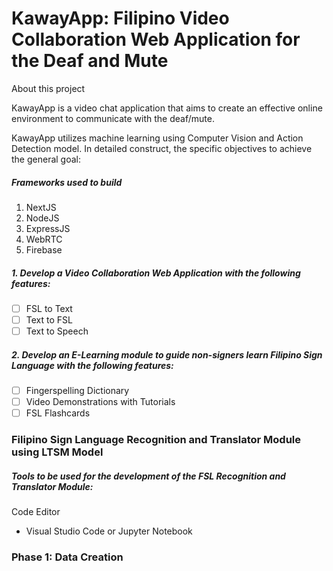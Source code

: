 # KawayApp: Filipino Video Collaboration Web Application for the Deaf and Mute
About this project

KawayApp is a video chat application that aims to create an effective online environment to communicate with the deaf/mute. 

KawayApp utilizes machine learning using Computer Vision and Action Detection model.
In detailed construct, the specific objectives to achieve the general goal:
<br>

##### Frameworks used to build
1. NextJS
2. NodeJS
3. ExpressJS
4. WebRTC
5. Firebase


##### 1. Develop a Video Collaboration Web Application with the following features:
-	[ ] FSL to Text
-	[ ] Text to FSL
-	[ ] Text to Speech

##### 2. Develop an E-Learning module to guide non-signers learn Filipino Sign Language with the following features:
-	[ ] Fingerspelling Dictionary
-	[ ] Video Demonstrations with Tutorials
-	[ ] FSL Flashcards

### Filipino Sign Language Recognition and Translator Module using LTSM Model 
##### Tools to be used for the development of the FSL Recognition and Translator Module:
Code Editor
- Visual Studio Code or Jupyter Notebook





### Phase 1: Data Creation 
